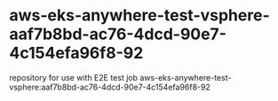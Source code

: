 # aws-eks-anywhere-test-vsphere-aaf7b8bd-ac76-4dcd-90e7-4c154efa96f8-92
repository for use with E2E test job aws-eks-anywhere-test-vsphere:aaf7b8bd-ac76-4dcd-90e7-4c154efa96f8-92
